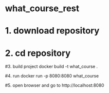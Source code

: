 # what_course_rest

# 1. download repository

# 2. cd repository

#3. build project
docker build -t what_course . 

#4. run
docker run -p 8080:8080 what_course  

#5. open browser and go to http://localhost:8080

